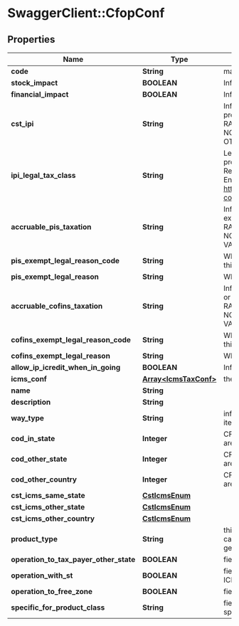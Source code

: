 # SwaggerClient::CfopConf

## Properties
Name | Type | Description | Notes
------------ | ------------- | ------------- | -------------
**code** | **String** | main unique identificator | 
**stock_impact** | **BOOLEAN** | Inform that the process has inventory impact. | [optional] 
**financial_impact** | **BOOLEAN** | Inform that the process has financial impact. | [optional] 
**cst_ipi** | **String** | Inform if this process is subject to IPI taxation on output process - &#39;T&#39;  # TAXABLE - &#39;Z&#39;  # TAXABLE WITH RATE&#x3D;0.00 - &#39;E&#39;  # EXEMPT - &#39;H&#39;  # SUSPENDED - &#39;N&#39;  # NO TAXABLE     - &#39;I&#39;  # IMMUNE - &#39;O&#39;  # OTHER - &#39;OZ&#39; # OTHER AND ZERO VALUES  | [optional] 
**ipi_legal_tax_class** | **String** | Legal tax classificação for IPI (enquadramento) When the processo has CST IPI 52 or 54, is mandatory inform Reason Code, see Anexo XIV - Código de Enquadramento Legal do IPI from  http://www.nfe.fazenda.gov.br/portal/exibirArquivo.aspx?conteudo&#x3D;mCnJajU4BKU&#x3D;  | [optional] 
**accruable_pis_taxation** | **String** | Inform if this item by nature is subject to PIS taxation or exempt - &#39;T&#39; # TAXABLE - &#39;Z&#39; # TAXABLE WITH RATE&#x3D;0.00 - &#39;E&#39; # EXEMPT - &#39;H&#39; # SUSPENDED - &#39;N&#39; # NO TAXABLE - &#39;O&#39; # OTHER - &#39;OZ&#39;# OTHER AND ZERO VALUES  | [optional] 
**pis_exempt_legal_reason_code** | **String** | When exempt, taxable with zero, suspended, not taxable, this field holds the official code number | [optional] 
**pis_exempt_legal_reason** | **String** | When specifi reason, this field has the description | [optional] 
**accruable_cofins_taxation** | **String** | Inform if this item by nature is subject to COFINS taxation or exempt - &#39;T&#39;  # TAXABLE - &#39;Z&#39;  # TAXABLE WITH RATE&#x3D;0.00 - &#39;E&#39;  # EXEMPT - &#39;H&#39;  # SUSPENDED - &#39;N&#39;  # NO TAXABLE     - &#39;O&#39;  # OTHER - &#39;OZ&#39; # OTHER AND ZERO VALUES  | [optional] 
**cofins_exempt_legal_reason_code** | **String** | When exempt, taxable with zero, suspended, not taxable, this field holds the official code number | [optional] 
**cofins_exempt_legal_reason** | **String** | When specifi reason, this field has the description | [optional] 
**allow_ip_icredit_when_in_going** | **BOOLEAN** | Inform that the process allow IPI credit to Input process | [optional] 
**icms_conf** | [**Array&lt;IcmsTaxConf&gt;**](IcmsTaxConf.md) | the map key is state code | [optional] 
**name** | **String** |  | 
**description** | **String** |  | [optional] 
**way_type** | **String** | inform if the transaction is an operation to internalizing item or value | [optional] 
**cod_in_state** | **Integer** | CFOP code (tax code operation) when the transactions are within the same state. | [optional] 
**cod_other_state** | **Integer** | CFOP code (tax code operation) when the transactions are to another state. | [optional] 
**cod_other_country** | **Integer** | CFOP code (tax code operation) when the transactions are to another country. | [optional] 
**cst_icms_same_state** | [**CstIcmsEnum**](CstIcmsEnum.md) |  | [optional] 
**cst_icms_other_state** | [**CstIcmsEnum**](CstIcmsEnum.md) |  | [optional] 
**cst_icms_other_country** | [**CstIcmsEnum**](CstIcmsEnum.md) |  | [optional] 
**product_type** | **String** | this field is used to define right CFOP, one operation type can be specialized to item product, item merchandise or generic | [optional] 
**operation_to_tax_payer_other_state** | **BOOLEAN** | field used to indicate an operation to ICMS tax payer | [optional] 
**operation_with_st** | **BOOLEAN** | field used to indicate an operation to items sibject to ICMS-ST | [optional] 
**operation_to_free_zone** | **BOOLEAN** | field used to indicate an operation to free zone | [optional] 
**specific_for_product_class** | **String** | field used to indicate an operation to some product class specifically | [optional] 


